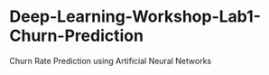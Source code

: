 # Deep-Learning-Workshop-Lab1-Churn-Prediction
Churn Rate Prediction using Artificial Neural Networks
